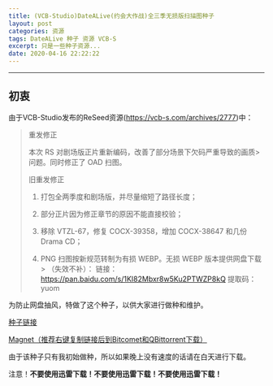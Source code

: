 ```yaml
---
title: (VCB-Studio)DateALive(约会大作战)全三季无损版扫描图种子
layout: post
categories: 资源
tags: DateALive 种子 资源 VCB-S
excerpt: 只是一些种子资源...
date: 2020-04-16 22:22:22
---
```

---------

## 初衷

由于VCB-Studio发布的ReSeed资源(https://vcb-s.com/archives/2777)中：

> 重发修正
> 
> 本次 RS 对剧场版正片重新编码，改善了部分场景下欠码严重导致的画质> 问题。同时修正了 OAD 扫图。
> 
> 旧重发修正
> 
> 1. 打包全两季度和剧场版，并尽量缩短了路径长度；
> 
> 2. 部分正片因为修正章节的原因不能直接校验；
> 
> 3. 移除 VTZL-67，修复 COCX-39358，增加 COCX-38647 和几份 Drama CD；
> 4. PNG 扫图按新规范转制为有损 WEBP。无损 WEBP 版本提供网盘下载> （失效不补）：
> 链接：https://pan.baidu.com/s/1KI82Mbxr8w5Ku2PTWZP8kQ 提取码：yuom

为防止网盘抽风，特做了这个种子，以供大家进行做种和维护。


[种子链接](https://soloop.ooo/DAL.torrent)

[Magnet（推荐右键复制链接后到Bitcomet和QBittorrent下载）](magnet:?xt=urn:btih:3B3D8DF3C029B9119FCE6DAB13086C48EABD73F8&dn=DAL&tr=udp%3a%2f%2ftracker.openbittorrent.com%3a1337%2fannounce&tr=http%3a%2f%2ftracker.skyts.net%3a6969%2fannounce&tr=udp%3a%2f%2ftracker.openbittorrent.com%3a1337%2fannounce&tr=udp%3a%2f%2ftracker.tiny-vps.com%3a6969%2fannounce&tr=https%3a%2f%2f3.tracker.eu.org%3a443%2fannounce&tr=http%3a%2f%2ftracker.flashtorrents.org%3a6969%2fannounce&tr=udp%3a%2f%2fopen.stealth.si%3a80%2fannounce&tr=udp%3a%2f%2f9.rarbg.to%3a2760%2fannounce&tr=udp%3a%2f%2fretracker.akado-ural.ru%3a80%2fannounce&tr=http%3a%2f%2f107.150.14.110%3a6969%2fannounce&tr=http%3a%2f%2ftracker.bittor.pw%3a80%2fannounce&tr=http%3a%2f%2ftracker.bt4g.com%3a2095%2fannounce&tr=http%3a%2f%2ft.acg.rip%3a6699%2fannounce&tr=http%3a%2f%2ft3.leech.ie%3a80%2fannounce&tr=http%3a%2f%2f91.218.230.81%3a6969%2fannounce&tr=http%3a%2f%2ftr.cili001.com%3a8070%2fannounce&tr=udp%3a%2f%2fbt2.archive.org%3a6969%2fannounce&tr=http%3a%2f%2ft2.leech.ie%3a80%2fannounce&tr=udp%3a%2f%2fretracker.nts.su%3a2710%2fannounce&tr=http%3a%2f%2ftracker.nyaa.uk%3a6969%2fannounce&tr=udp%3a%2f%2ftracker.filepit.to%3a6969%2fannounce&tr=http%3a%2f%2fp4p.arenabg.ch%3a1337%2fannounce&tr=udp%3a%2f%2f178.33.73.26%3a2710%2fannounce&tr=http%3a%2f%2ftracker2.dler.org%3a80%2fannounce&tr=http%3a%2f%2ftracker.zerobytes.xyz%3a1337%2fannounce&tr=https%3a%2f%2ftk.mabo.ltd%3a443%2fannounce&tr=udp%3a%2f%2ftracker.doko.moe%3a6969%2fannounce&tr=http%3a%2f%2ftracker2.torrentino.com%3a80%2fannounce&tr=http%3a%2f%2f87.110.238.140%3a6969%2fannounce&tr=udp%3a%2f%2fretracker.netbynet.ru%3a2710%2fannounce&tr=http%3a%2f%2f173.254.204.71%3a1096%2fannounce&tr=http%3a%2f%2ftracker.nyap2p.com%3a8080%2fannounce&tr=udp%3a%2f%2ftracker.yoshi210.com%3a6969%2fannounce&tr=https%3a%2f%2ftracker.lelux.fi%3a443%2fannounce&tr=http%3a%2f%2ftracker.city9x.com%3a2710%2fannounce&tr=udp%3a%2f%2fsantost12.xyz%3a6969%2fannounce&tr=udp%3a%2f%2fwww.loushao.net%3a8080%2fannounce&tr=http%3a%2f%2f1337.abcvg.info%3a80%2fannounce&tr=udp%3a%2f%2f37.19.5.155%3a2710%2fannounce&tr=udp%3a%)

由于该种子只有我初始做种，所以如果晚上没有速度的话请在白天进行下载。

<red>注意！</red>**不要使用迅雷下载！不要使用迅雷下载！不要使用迅雷下载！**